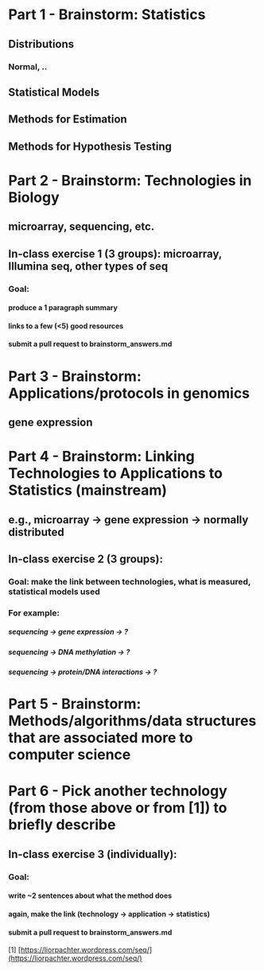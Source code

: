 
# Part 1 - Brainstorm: Statistics

## Distributions
### Normal, ..

## Statistical Models
## Methods for Estimation
## Methods for Hypothesis Testing

# Part 2 - Brainstorm: Technologies in Biology

## microarray, sequencing, etc.

## In-class exercise 1 (3 groups): microarray, Illumina seq, other types of seq

### Goal: 
#### produce a 1 paragraph summary
#### links to a few (<5) good resources
#### submit a pull request to brainstorm_answers.md

# Part 3 - Brainstorm: Applications/protocols in genomics

## gene expression

# Part 4 - Brainstorm: Linking Technologies to Applications to Statistics (mainstream)

## e.g., microarray -> gene expression -> normally distributed

## In-class exercise 2 (3 groups): 
### Goal: make the link between technologies, what is measured, statistical models used
### For example:
##### sequencing -> gene expression -> ?
##### sequencing -> DNA methylation -> ?
##### sequencing -> protein/DNA interactions -> ?


# Part 5 - Brainstorm: Methods/algorithms/data structures that are associated more to computer science

# Part 6 - Pick another technology (from those above or from [1]) to briefly describe

## In-class exercise 3 (individually): 
### Goal: 
#### write ~2 sentences about what the method does
#### again, make the link (technology -> application -> statistics)
#### submit a pull request to brainstorm_answers.md

[1] [https://liorpachter.wordpress.com/seq/](https://liorpachter.wordpress.com/seq/)


